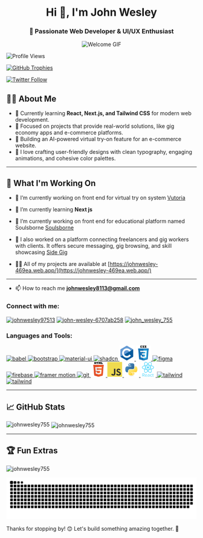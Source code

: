 <h1 align="center">Hi 👋, I'm John Wesley</h1>
<h3 align="center">🌟 Passionate Web Developer & UI/UX Enthusiast</h3>

<div align="center">
  <img src="https://i.giphy.com/media/v1.Y2lkPTc5MGI3NjExdTRtbDcwaWhqNTAzNmtpY2lmdHJlZ251NXpyMmplNjF2NjV1eDJndyZlcD12MV9pbnRlcm5hbF9naWZfYnlfaWQmY3Q9Zw/iIqmM5tTjmpOB9mpbn/giphy.gif" alt="Welcome GIF" width="500" />
</div>

<p align="left"> <img src="https://komarev.com/ghpvc/?username=johnwesley755&label=Profile%20views&color=0e75b6&style=flat" alt="Profile Views" /> </p>
<p align="left"> 
  <a href="https://github.com/ryo-ma/github-profile-trophy">
    <img src="https://github-profile-trophy.vercel.app/?username=johnwesley755&theme=gruvbox" alt="GitHub Trophies" />
  </a> 
</p>

<p align="left"> <a href="https://twitter.com/johnwesley97513" target="blank"><img src="https://img.shields.io/twitter/follow/johnwesley97513?logo=twitter&style=for-the-badge" alt="Twitter Follow" /></a> </p>



## 🧑‍💻 About Me  

- 🌱 Currently learning **React, Next.js, and Tailwind CSS** for modern web development.  
- 🎯 Focused on projects that provide real-world solutions, like gig economy apps and e-commerce platforms.  
- 🚀 Building an AI-powered virtual try-on feature for an e-commerce website.  
- 🎨 I love crafting user-friendly designs with clean typography, engaging animations, and cohesive color palettes.  

---

## 🔭 What I'm Working On  

- 🔭 I’m currently working on front end for virtual try on system [Vutoria](https://vutoria-60389.web.app/)

- 🌱 I’m currently learning **Next js**

- 👯 I’m currently working on front end for educational platform named Soulsborne [Soulsborne](https://soulsborne-261a4.web.app/)

- 🤝 I also worked on a platform connecting freelancers and gig workers with clients. It offers secure messaging, gig browsing, and skill showcasing [Side Gig](https://side-gig-website.web.app/)

- 👨‍💻 All of my projects are available at [https://johnwesley-469ea.web.app/](https://johnwesley-469ea.web.app/)

---
- 📫 How to reach me **johnwesley8113@gmail.com**

<h3 align="left">Connect with me:</h3>
<p align="left">
<a href="https://twitter.com/johnwesley97513" target="blank"><img align="center" src="https://raw.githubusercontent.com/rahuldkjain/github-profile-readme-generator/master/src/images/icons/Social/twitter.svg" alt="johnwesley97513" height="30" width="40" /></a>
<a href="https://linkedin.com/in/john-wesley-6707ab258" target="blank"><img align="center" src="https://raw.githubusercontent.com/rahuldkjain/github-profile-readme-generator/master/src/images/icons/Social/linked-in-alt.svg" alt="john-wesley-6707ab258" height="30" width="40" /></a>
<a href="https://instagram.com/john_wesley_755" target="blank"><img align="center" src="https://raw.githubusercontent.com/rahuldkjain/github-profile-readme-generator/master/src/images/icons/Social/instagram.svg" alt="john_wesley_755" height="30" width="40" /></a>
</p>

<h3 align="left">Languages and Tools:</h3>
<p align="left"> 
  <a href="https://babeljs.io/" target="_blank" rel="noreferrer"> 
    <img src="https://encrypted-tbn0.gstatic.com/images?q=tbn:ANd9GcTqtetto9ONxfitCh8BWO4ZvgWV3Sxa-OGe_Q&s" alt="babel" width="50" height="40"/> 
  </a> 
  <a href="https://getbootstrap.com" target="_blank" rel="noreferrer"> 
    <img src="https://img.icons8.com/color/344/bootstrap.png" alt="bootstrap" width="40" height="40"/> 
  </a> 
  <a href="https://mui.com/" target="_blank" rel="noreferrer"> 
    <img src="https://img.icons8.com/color/344/material-ui.png" alt="material-ui" width="40" height="40"/> 
  </a> 
  <a href="https://shadcn.dev/" target="_blank" rel="noreferrer"> 
    <img src="https://miro.medium.com/v2/resize:fit:1400/1*O-ClkORJkmUm1wRsApB_yQ.png" alt="shadcn" width="40" height="40"/> 
  </a>
  <a href="https://www.cprogramming.com/" target="_blank" rel="noreferrer"> 
    <img src="https://raw.githubusercontent.com/devicons/devicon/master/icons/c/c-original.svg" alt="c" width="40" height="40"/> 
  </a> 
  <a href="https://www.w3schools.com/css/" target="_blank" rel="noreferrer"> 
    <img src="https://raw.githubusercontent.com/devicons/devicon/master/icons/css3/css3-original-wordmark.svg" alt="css3" width="40" height="40"/> 
  </a> 
  <a href="https://www.figma.com/" target="_blank" rel="noreferrer"> 
    <img src="https://www.vectorlogo.zone/logos/figma/figma-icon.svg" alt="figma" width="40" height="40"/> 
  </a> 
  <a href="https://firebase.google.com/" target="_blank" rel="noreferrer"> 
    <img src="https://www.vectorlogo.zone/logos/firebase/firebase-icon.svg" alt="firebase" width="40" height="40"/> 
  </a> 
  <a href="https://www.framer.com/" target="_blank" rel="noreferrer"> 
    <img src="https://www.vectorlogo.zone/logos/framer/framer-icon.svg" alt="framer motion" width="40" height="40"/> 
  </a> 
  <a href="https://git-scm.com/" target="_blank" rel="noreferrer"> 
    <img src="https://www.vectorlogo.zone/logos/git-scm/git-scm-icon.svg" alt="git" width="40" height="40"/> 
  </a> 
  <a href="https://www.w3.org/html/" target="_blank" rel="noreferrer"> 
    <img src="https://raw.githubusercontent.com/devicons/devicon/master/icons/html5/html5-original-wordmark.svg" alt="html5" width="40" height="40"/> 
  </a> 
  <a href="https://developer.mozilla.org/en-US/docs/Web/JavaScript" target="_blank" rel="noreferrer"> 
    <img src="https://raw.githubusercontent.com/devicons/devicon/master/icons/javascript/javascript-original.svg" alt="javascript" width="40" height="40"/> 
  </a> 
  <a href="https://www.python.org" target="_blank" rel="noreferrer"> 
    <img src="https://raw.githubusercontent.com/devicons/devicon/master/icons/python/python-original.svg" alt="python" width="40" height="40"/> 
  </a> 
  <a href="https://reactjs.org/" target="_blank" rel="noreferrer"> 
    <img src="https://raw.githubusercontent.com/devicons/devicon/master/icons/react/react-original-wordmark.svg" alt="react" width="40" height="40"/> 
  </a> 
  <a href="https://tailwindcss.com/" target="_blank" rel="noreferrer"> 
    <img src="https://www.vectorlogo.zone/logos/tailwindcss/tailwindcss-icon.svg" alt="tailwind" width="40" height="40"/> 
  </a> 
    <a href="https://tailwindcss.com/" target="_blank" rel="noreferrer"> 
    <img src="https://upload.wikimedia.org/wikipedia/commons/thumb/f/f1/Vitejs-logo.svg/2078px-Vitejs-logo.svg.png" alt="tailwind" width="40" height="40"/> 
  </a> 
</p>

---

## 📈 GitHub Stats  

<!-- Top languages with radical theme -->
<p><img align="left" src="https://github-readme-stats.vercel.app/api/top-langs/?username=johnwesley755&show_icons=true&locale=en&layout=compact&theme=radical" alt="johnwesley755" /></p>

<!-- GitHub stats with radical theme -->
<p>&nbsp;<img align="center" src="https://github-readme-stats.vercel.app/api?username=johnwesley755&show_icons=true&locale=en&theme=radical" alt="johnwesley755" /></p>

---

## 🏆 Fun Extras  

<!-- GitHub streak stats with radical theme -->
<p><img align="center" src="https://streak-stats.demolab.com/?user=johnwesley755&theme=radical" alt="johnwesley755" /></p>


![snake gif](https://github.com/johnwesley755/johnwesley755/blob/output/github-snake-dark.svg)  

Thanks for stopping by! 😊 Let's build something amazing together. 🚀
